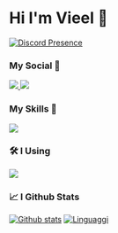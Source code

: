 # Hi I'm Vieel 👋

[![Discord Presence](https://lanyard.cnrad.dev/api/650756382110515211)](https://discord.com/users/650756382110515211)

<h3>My Social 👤</h3>
  <a href="https://discord.glacemc.it">
    <img src="https://skillicons.dev/icons?i=discord"/>
  </a>
  <a href="https://www.instagram.com/sonoviel">
    <img src="https://skillicons.dev/icons?i=instagram"/>
  </a>

<h3>My Skills 📜</h3>
  <a href="#">
    <img src="https://skillicons.dev/icons?i=java,js,html,css,nodejs,mysql"/>
  </a>

<h3>🛠 I Using</h3>
  <a href="#">
    <img src="https://skillicons.dev/icons?i=idea,vscode,ps,ai,wordpress"/>
  </a>

<h3>📈 I Github Stats</h3>

<a href="#" align="center">![Github stats](https://github-readme-stats.vercel.app/api?username=Vielll&theme=blueberry&count_private=true&hide_border=true&line_height=20)</a>
<a href="#">![Linguaggi](https://github-readme-stats.vercel.app/api/top-langs/?username=Vielll&layout=compact&theme=blueberry&count_private=true&hide_border=true)</a>
